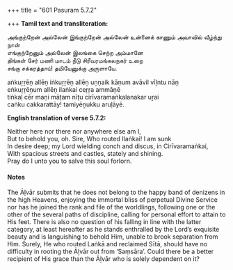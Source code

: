 +++
title = "601 Pasuram 5.7.2"

+++
**Tamil text and transliteration:**

அங்குற்றேன் அல்லேன் இங்குற்றேன் அல்லேன் உன்னைக் காணும் அவாவில் வீழ்ந்து நான்  
எங்குற்றேனும் அல்லேன் இலங்கை செற்ற அம்மானே  
திங்கள் சேர் மணி மாடம் நீடு சிரீவரமங்கலநகர் உறை  
சங்கு சக்கரத்தாய்! தமியேனுக்கு அருளாயே.

aṅkuṟṟēṉ allēṉ iṅkuṟṟēṉ allēṉ uṉṉaik kāṇum avāvil vīḻntu nāṉ  
eṅkuṟṟēṉum allēṉ ilaṅkai ceṟṟa ammāṉē  
tiṅkaḷ cēr maṇi māṭam nīṭu cirīvaramaṅkalanakar uṟai  
caṅku cakkarattāy! tamiyēṉukku aruḷāyē.

**English translation of verse 5.7.2:**

Neither here nor there nor anywhere else am I,  
But to behold you, oh. Sire, Who routed Ilaṅkai! I am sunk  
In desire deep; my Lord wielding conch and discus, in Cirīvaramaṅkai,  
With spacious streets and castles, stately and shining.  
Pray do I unto you to salve this soul forlorn.

#### Notes

The Āḻvār submits that he does not belong to the happy band of denizens in the high Heavens, enjoying the immortal bliss of perpetual Divine Service nor has he joined the rank and file of the worldlings, following one or the other of the several paths of discipline, calling for personal effort to attain to His feet. There is also no question of his falling in line with the latter category, at least hereafter as he stands enthralled by the Lord’s exquisite beauty and is languishing to behold Him, unable to brook separation from Him. Surely, He who routed Laṅkā and reclaimed Sītā, should have no difficulty in rooting the Āḻvār out from ‘Saṃsāra’. Could there be a better recipient of His grace than the Āḻvār who is solely dependent on it?


